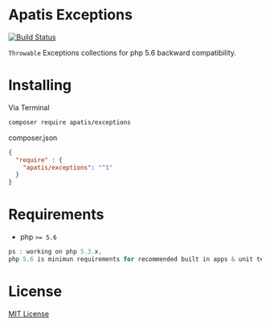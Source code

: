 # Apatis Exceptions

[![Build Status](https://travis-ci.org/Apatis/Exceptions.svg?branch=master)](https://travis-ci.org/Apatis/Exceptions)

`Throwable` Exceptions collections for php 5.6 backward compatibility.

# Installing

Via Terminal

```bash
composer require apatis/exceptions
```

composer.json

```json
{
  "require" : {
    "apatis/exceptions": "^1"
  }
}
```

# Requirements

- php `>= 5.6`

```php
ps : working on php 5.3.x,
php 5.6 is minimun requirements for recommended built in apps & unit testing.
```

# License

[MIT License](LICENSE)
